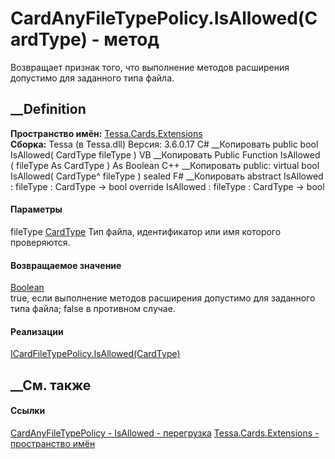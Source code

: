# CardAnyFileTypePolicy.IsAllowed(CardType) - метод
Возвращает признак того, что выполнение методов расширения допустимо для
заданного типа файла.
##  __Definition
 **Пространство имён:** [Tessa.Cards.Extensions](N_Tessa_Cards_Extensions.htm)  
 **Сборка:** Tessa (в Tessa.dll) Версия: 3.6.0.17
C# __Копировать
     public bool IsAllowed(
    	CardType fileType
    )
VB __Копировать
     Public Function IsAllowed ( 
    	fileType As CardType
    ) As Boolean
C++ __Копировать
     public:
    virtual bool IsAllowed(
    	CardType^ fileType
    ) sealed
F# __Копировать
     abstract IsAllowed : 
            fileType : CardType -> bool 
    override IsAllowed : 
            fileType : CardType -> bool 
#### Параметры
fileType [CardType](T_Tessa_Cards_CardType.htm)
    Тип файла, идентификатор или имя которого проверяются.
#### Возвращаемое значение
[Boolean](https://learn.microsoft.com/dotnet/api/system.boolean)  
true, если выполнение методов расширения допустимо для заданного типа файла;
false в противном случае.
#### Реализации
[ICardFileTypePolicy.IsAllowed(CardType)](M_Tessa_Cards_Extensions_ICardFileTypePolicy_IsAllowed_1.htm)  
##  __См. также
#### Ссылки
[CardAnyFileTypePolicy - ](T_Tessa_Cards_Extensions_CardAnyFileTypePolicy.htm)
[IsAllowed -
перегрузка](Overload_Tessa_Cards_Extensions_CardAnyFileTypePolicy_IsAllowed.htm)
[Tessa.Cards.Extensions - пространство имён](N_Tessa_Cards_Extensions.htm)
